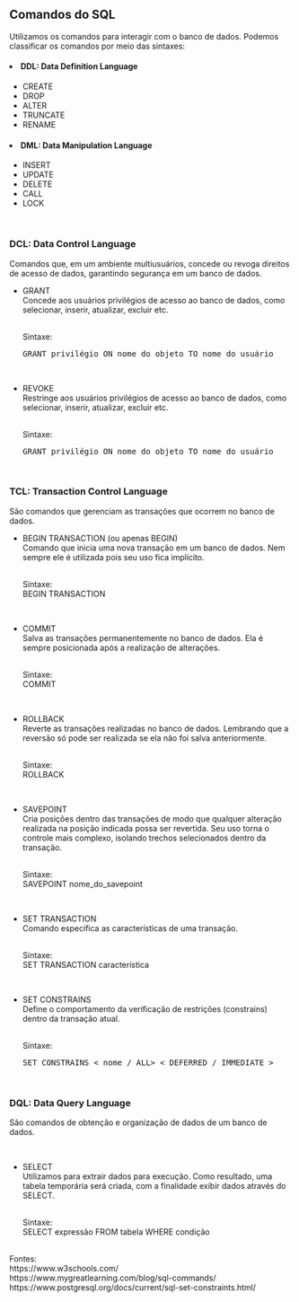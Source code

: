 <h2>Comandos do SQL</h2>

Utilizamos os comandos para interagir com o banco de dados. Podemos classificar os comandos por meio das sintaxes:

<h4><li>DDL: Data Definition Language</h4>
<ul><li>CREATE</li>
<li>DROP</li>
<li>ALTER</li>
<li>TRUNCATE</li>
<li>RENAME</li>
</ul>

<h4><li>DML: Data Manipulation Language</h4>
<ul><li>INSERT</li>
<li>UPDATE</li>
<li>DELETE</li>
<li>CALL</li>
<li>LOCK</li>
</ul>

<p><br></p>
<h3>DCL: Data Control Language</h3>
Comandos que, em um ambiente multiusuários, concede ou revoga direitos de acesso de dados, garantindo segurança em um banco de dados.
<p>
<ul><li>GRANT</li>
Concede aos usuários privilégios de acesso ao banco de dados, como selecionar, inserir, atualizar, excluir etc. 
<p><br>
Sintaxe:<br>
<pre>GRANT privilégio ON nome_do_objeto TO nome_do_usuário</pre>
</p>
<p><br>
<li>REVOKE</li>
Restringe aos usuários privilégios de acesso ao banco de dados, como selecionar, inserir, atualizar, excluir etc. 
<p><br>
Sintaxe:<br>
<pre>GRANT privilégio ON nome_do_objeto TO nome_do_usuário</pre>
</p>
</ul>


<p><br>
<h3>TCL: Transaction Control Language</h3>
São comandos que gerenciam as transações que ocorrem no banco de dados. 
<p>
<ul><li>BEGIN TRANSACTION (ou apenas BEGIN)</li>
Comando que inicia uma nova transação em um banco de dados. Nem sempre ele é utilizada pois seu uso fica implícito. 
<p><br>
Sintaxe:<br>
BEGIN TRANSACTION
</p>
<p><br>
<li>COMMIT</li>
Salva as transações permanentemente no banco de dados. Ela é sempre posicionada após a realização de alterações.
<p><br>
Sintaxe:<br>
COMMIT
</p>
<p><br>
<li>ROLLBACK</li>
Reverte as transações realizadas no banco de dados. Lembrando que a reversão só pode ser realizada se ela não foi salva anteriormente.
<p><br>
Sintaxe:<br>
ROLLBACK
</p>
<p><br>
<li>SAVEPOINT</li>
Cria posições dentro das transações de modo que qualquer alteração realizada na posição indicada possa ser revertida. Seu uso torna o controle mais complexo, isolando trechos selecionados dentro da transação.
<p><br>
Sintaxe:<br>
SAVEPOINT nome_do_savepoint
</p>
<p><br>
<li>SET TRANSACTION</li>
Comando especifica as características de uma transação.
<p><br>
Sintaxe:<br>
SET TRANSACTION característica
</p>
<p><br>
<li>SET CONSTRAINS</li>
Define o comportamento da verificação de restrições (constrains) dentro da transação atual. 
<p><br>
Sintaxe:<br>
<pre>SET CONSTRAINS < nome / ALL> < DEFERRED / IMMEDIATE ></pre>
</p>
</ul>
<p><br>
<h3>DQL: Data Query Language</h3>
São comandos de obtenção e organização de dados de um banco de dados. 
<p><br>
<ul><li>SELECT</li>
  Utilizamos para extrair dados para execução. Como resultado, uma tabela temporária será criada, com a finalidade exibir dados através do SELECT.
<p><br>
Sintaxe:<br>
SELECT expressão FROM tabela WHERE condição
</p>
</ul>

<p><br>
Fontes:<br>
https://www.w3schools.com/<br>
https://www.mygreatlearning.com/blog/sql-commands/<br>
https://www.postgresql.org/docs/current/sql-set-constraints.html/
